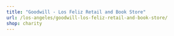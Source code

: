 ```yaml
---
title: "Goodwill - Los Feliz Retail and Book Store"
url: /los-angeles/goodwill-los-feliz-retail-and-book-store/
shop: charity
---
```

